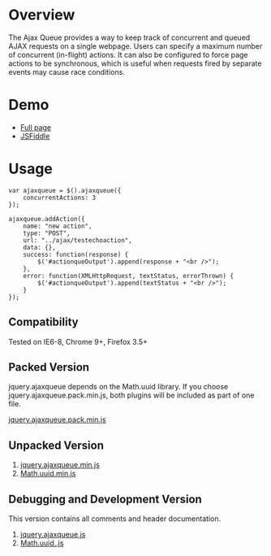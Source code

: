 # Overview

The Ajax Queue provides a way to keep track of concurrent and queued AJAX requests on a single webpage. Users can specify a maximum number of concurrent (in-flight) actions.
It can also be configured to force page actions to be synchronous, which is useful when requests fired by separate events may cause race conditions.

# Demo

* [Full page](http://jsfiddle.net/jookyboi/mNe9L/11/embedded/result/)
* [JSFiddle](http://jsfiddle.net/jookyboi/mNe9L/11/)

# Usage

	var ajaxqueue = $().ajaxqueue({
		concurrentActions: 3
	});

	ajaxqueue.addAction({
		name: "new action",
		type: "POST",
		url: "../ajax/testechoaction",
		data: {},
		success: function(response) {
			$('#actionqueOutput').append(response + "<br />");
		},
		error: function(XMLHttpRequest, textStatus, errorThrown) {
			$('#actionqueOutput').append(textStatus + "<br />");
		}
	});

## Compatibility

Tested on IE6-8, Chrome 9+, Firefox 3.5+

## Packed Version

jquery.ajaxqueue depends on the Math.uuid library. If you choose jquery.ajaxqueue.pack.min.js, both plugins will be included as part of one file.

[jquery.ajaxqueue.pack.min.js](https://github.com/ZS/jquery.controls/raw/master/ajaxqueue/js/jquery.ajaxqueue.pack.min.js)

## Unpacked Version

1. [jquery.ajaxqueue.min.js](https://github.com/ZS/jquery.controls/raw/master/ajaxqueue/js/jquery.ajaxqueue.min.js)
2. [Math.uuid.min.js](https://github.com/ZS/jquery.controls/raw/master/ajaxqueue/js/Math.uuid.min.js)

## Debugging and Development Version

This version contains all comments and header documentation.

1. [jquery.ajaxqueue.js](https://github.com/ZS/jquery.controls/raw/master/ajaxqueue/js/jquery.ajaxqueue.js)
2. [Math.uuid..js](https://github.com/ZS/jquery.controls/raw/master/ajaxqueue/js/Math.uuid.js)


